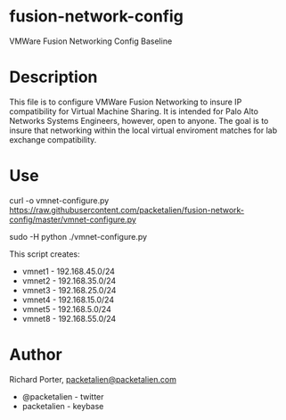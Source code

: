 # fusion-network-config

VMWare Fusion Networking Config Baseline

# Description

This file is to configure VMWare Fusion Networking to insure IP compatibility for Virtual Machine Sharing. It is intended for Palo Alto Networks Systems Engineers, however, open to anyone. The goal is to insure that networking within the local virtual enviroment matches for lab exchange compatibility.

# Use

curl -o vmnet-configure.py https://raw.githubusercontent.com/packetalien/fusion-network-config/master/vmnet-configure.py

sudo -H python ./vmnet-configure.py

This script creates:

* vmnet1 - 192.168.45.0/24
* vmnet2 - 192.168.35.0/24
* vmnet3 - 192.168.25.0/24
* vmnet4 - 192.168.15.0/24
* vmnet5 - 192.168.5.0/24
* vmnet8 - 192.168.55.0/24

# Author

Richard Porter, packetalien@packetalien.com 
* @packetalien - twitter 
* packetalien - keybase
